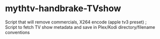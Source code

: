 # mythtv-handbrake-TVshow
Script that will remove commercials, X264 encode (apple tv3 preset) ;  Script to fetch TV show metadata and save in Plex/Kodi directory/filename conventions

